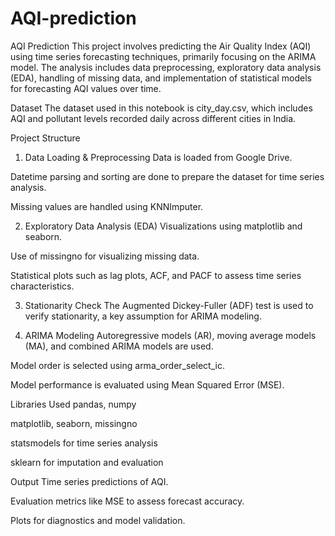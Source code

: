 # AQI-prediction
AQI Prediction
This project involves predicting the Air Quality Index (AQI) using time series forecasting techniques, primarily focusing on the ARIMA model. The analysis includes data preprocessing, exploratory data analysis (EDA), handling of missing data, and implementation of statistical models for forecasting AQI values over time.

Dataset
The dataset used in this notebook is city_day.csv, which includes AQI and pollutant levels recorded daily across different cities in India.

Project Structure
1. Data Loading & Preprocessing
Data is loaded from Google Drive.

Datetime parsing and sorting are done to prepare the dataset for time series analysis.

Missing values are handled using KNNImputer.

2. Exploratory Data Analysis (EDA)
Visualizations using matplotlib and seaborn.

Use of missingno for visualizing missing data.

Statistical plots such as lag plots, ACF, and PACF to assess time series characteristics.

3. Stationarity Check
The Augmented Dickey-Fuller (ADF) test is used to verify stationarity, a key assumption for ARIMA modeling.

4. ARIMA Modeling
Autoregressive models (AR), moving average models (MA), and combined ARIMA models are used.

Model order is selected using arma_order_select_ic.

Model performance is evaluated using Mean Squared Error (MSE).

Libraries Used
pandas, numpy

matplotlib, seaborn, missingno

statsmodels for time series analysis

sklearn for imputation and evaluation

Output
Time series predictions of AQI.

Evaluation metrics like MSE to assess forecast accuracy.

Plots for diagnostics and model validation.
